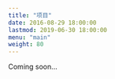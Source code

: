 ```yaml
---
title: "项目"
date: 2016-08-29 18:00:00
lastmod: 2019-06-30 18:00:00
menu: "main"
weight: 80
---
```


Coming soon...
